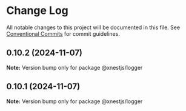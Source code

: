 # Change Log

All notable changes to this project will be documented in this file.
See [Conventional Commits](https://conventionalcommits.org) for commit guidelines.

## 0.10.2 (2024-11-07)

**Note:** Version bump only for package @xnestjs/logger





## 0.10.1 (2024-11-07)

**Note:** Version bump only for package @xnestjs/logger
